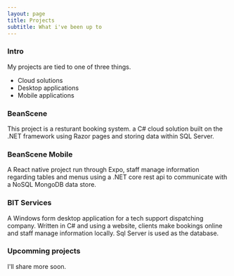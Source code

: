 ```yaml
---
layout: page
title: Projects
subtitle: What i've been up to
---
```


### Intro 
My projects are tied to one of three things. 
- Cloud solutions
- Desktop applications
- Mobile applications

### BeanScene
This project is a resturant booking system. a C# cloud solution built on the .NET framework using Razor pages and storing data within SQL Server.

### BeanScene Mobile
A React native project run through Expo, staff manage information regarding tables and menus using a .NET core rest api to communicate with a NoSQL MongoDB data store.

### BIT Services
A Windows form desktop application for a tech support dispatching company. Written in C# and using a website, clients make bookings online and staff manage information locally. Sql Server is used as the database.

### Upcomming projects
I'll share more soon.
